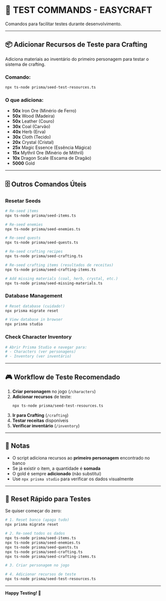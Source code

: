 # 🧪 TEST COMMANDS - EASYCRAFT

Comandos para facilitar testes durante desenvolvimento.

---

## 📦 Adicionar Recursos de Teste para Crafting

Adiciona materiais ao inventário do primeiro personagem para testar o sistema de crafting.

### Comando:
```bash
npx ts-node prisma/seed-test-resources.ts
```

### O que adiciona:
- **50x** Iron Ore (Minério de Ferro)
- **50x** Wood (Madeira)
- **50x** Leather (Couro)
- **30x** Coal (Carvão)
- **40x** Herb (Erva)
- **30x** Cloth (Tecido)
- **20x** Crystal (Cristal)
- **25x** Magic Essence (Essência Mágica)
- **15x** Mythril Ore (Minério de Mithril)
- **10x** Dragon Scale (Escama de Dragão)
- **5000** Gold

---

## 🗄️ Outros Comandos Úteis

### Resetar Seeds
```bash
# Re-seed items
npx ts-node prisma/seed-items.ts

# Re-seed enemies
npx ts-node prisma/seed-enemies.ts

# Re-seed quests
npx ts-node prisma/seed-quests.ts

# Re-seed crafting recipes
npx ts-node prisma/seed-crafting.ts

# Re-seed crafting items (resultados de receitas)
npx ts-node prisma/seed-crafting-items.ts

# Add missing materials (coal, herb, crystal, etc.)
npx ts-node prisma/seed-missing-materials.ts
```

### Database Management
```bash
# Reset database (cuidado!)
npx prisma migrate reset

# View database in browser
npx prisma studio
```

### Check Character Inventory
```bash
# Abrir Prisma Studio e navegar para:
# - Characters (ver personagens)
# - Inventory (ver inventário)
```

---

## 🎮 Workflow de Teste Recomendado

1. **Criar personagem** no jogo (`/characters`)
2. **Adicionar recursos** de teste:
   ```bash
   npx ts-node prisma/seed-test-resources.ts
   ```
3. **Ir para Crafting** (`/crafting`)
4. **Testar receitas** disponíveis
5. **Verificar inventário** (`/inventory`)

---

## 📝 Notas

- O script adiciona recursos ao **primeiro personagem** encontrado no banco
- Se já existir o item, a quantidade é **somada**
- O gold é sempre **adicionado** (não substitui)
- Use `npx prisma studio` para verificar os dados visualmente

---

## 🔄 Reset Rápido para Testes

Se quiser começar do zero:

```bash
# 1. Reset banco (apaga tudo)
npx prisma migrate reset

# 2. Re-seed todos os dados
npx ts-node prisma/seed-items.ts
npx ts-node prisma/seed-enemies.ts
npx ts-node prisma/seed-quests.ts
npx ts-node prisma/seed-crafting.ts
npx ts-node prisma/seed-crafting-items.ts

# 3. Criar personagem no jogo

# 4. Adicionar recursos de teste
npx ts-node prisma/seed-test-resources.ts
```

---

**Happy Testing! 🚀**

